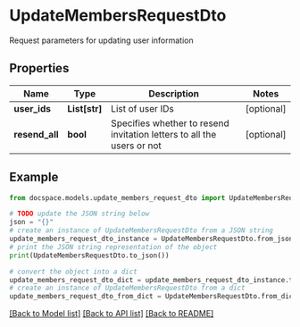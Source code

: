 # UpdateMembersRequestDto

Request parameters for updating user information

## Properties

Name | Type | Description | Notes
------------ | ------------- | ------------- | -------------
**user_ids** | **List[str]** | List of user IDs | [optional] 
**resend_all** | **bool** | Specifies whether to resend invitation letters to all the users or not | [optional] 

## Example

```python
from docspace.models.update_members_request_dto import UpdateMembersRequestDto

# TODO update the JSON string below
json = "{}"
# create an instance of UpdateMembersRequestDto from a JSON string
update_members_request_dto_instance = UpdateMembersRequestDto.from_json(json)
# print the JSON string representation of the object
print(UpdateMembersRequestDto.to_json())

# convert the object into a dict
update_members_request_dto_dict = update_members_request_dto_instance.to_dict()
# create an instance of UpdateMembersRequestDto from a dict
update_members_request_dto_from_dict = UpdateMembersRequestDto.from_dict(update_members_request_dto_dict)
```
[[Back to Model list]](../README.md#documentation-for-models) [[Back to API list]](../README.md#documentation-for-api-endpoints) [[Back to README]](../README.md)


